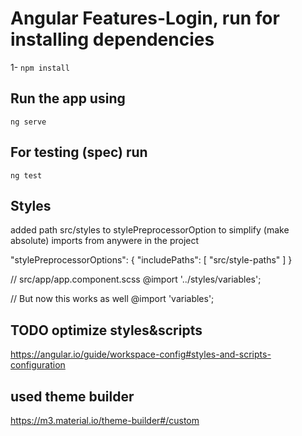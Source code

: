 # Angular Features-Login, run for installing dependencies

1- ``npm install``

## Run the app using

``ng serve``

## For testing (spec) run

``ng test``

## Styles

added path src/styles to stylePreprocessorOption to simplify (make absolute) imports from anywere in the project

"stylePreprocessorOptions": {
  "includePaths": [
    "src/style-paths"
  ]
}


// src/app/app.component.scss
@import '../styles/variables';

// But now this works as well
@import 'variables';


## TODO optimize styles&scripts

https://angular.io/guide/workspace-config#styles-and-scripts-configuration


## used theme builder
https://m3.material.io/theme-builder#/custom
